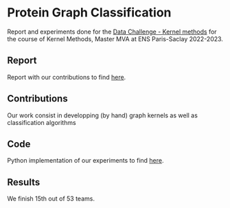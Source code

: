 # Protein Graph Classification
Report and experiments done for the [Data Challenge - Kernel methods](https://www.kaggle.com/competitions/data-challenge-kernel-methods-2022-2023/overview) for the course of Kernel Methods, Master MVA at ENS Paris-Saclay 2022-2023.

## Report
Report with our contributions to find [here](https://github.com/AmbroiseOdonnat/Kaggle-Graph-Classification/blob/main/Kaggle_challenge_report.pdf).

## Contributions
Our work consist in developping (by hand) graph kernels as well as classification algorithms

## Code
Python implementation of our experiments to find [here](https://github.com/AmbroiseOdonnat/Kaggle-Graph-Classification/blob/main/main.ipynb).

## Results
We finish 15th out of 53 teams.
